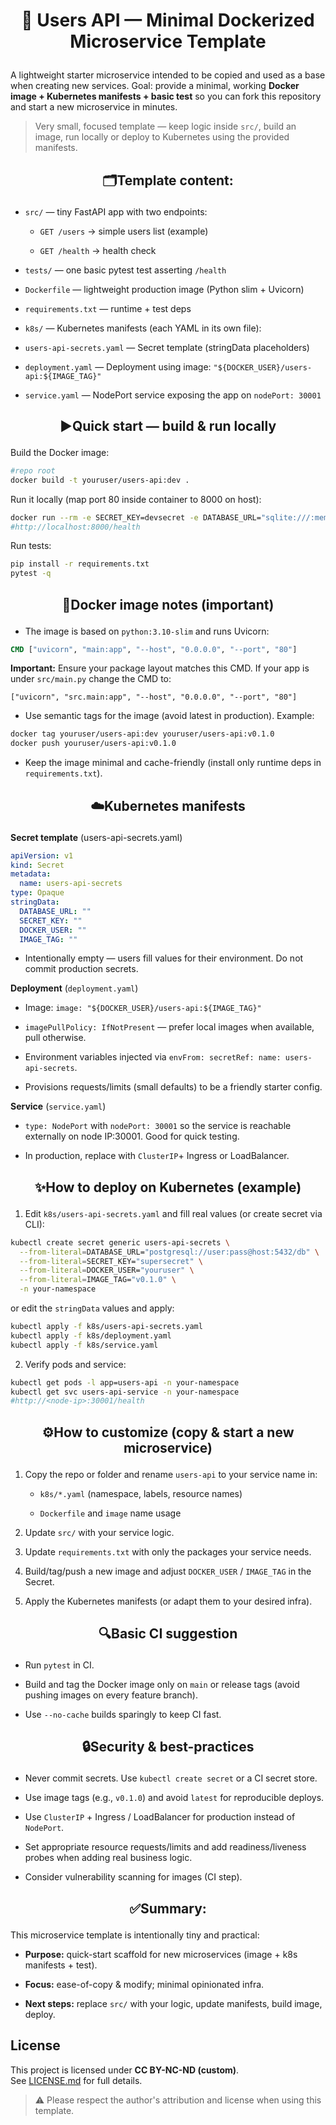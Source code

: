 <h1 align ="center">

🐳 Users API — Minimal Dockerized Microservice Template

</h1>

A lightweight starter microservice intended to be copied and used as a base when creating new services.
Goal: provide a minimal, working **Docker image + Kubernetes manifests + basic test** so you can fork this repository and start a new microservice in minutes.

> Very small, focused template — keep logic inside `src/`, build an image, run locally or deploy to Kubernetes using the provided manifests.

<h2 align="center">

🗂️Template content:

</h2>

* `src/` — tiny FastAPI app with two endpoints:

    * `GET /users` → simple users list (example)

    * `GET /health` → health check

* `tests/` — one basic pytest test asserting `/health`

* `Dockerfile` — lightweight production image (Python slim + Uvicorn)

* `requirements.txt` — runtime + test deps

* `k8s/` — Kubernetes manifests (each YAML in its own file):

* `users-api-secrets.yaml` — Secret template (stringData placeholders)

* `deployment.yaml` — Deployment using image: `"${DOCKER_USER}/users-api:${IMAGE_TAG}"`

* `service.yaml` — NodePort service exposing the app on `nodePort: 30001`

<h2 align="center">

▶️Quick start — build & run locally

</h2>

Build the Docker image:

```bash
#repo root
docker build -t youruser/users-api:dev .
```
Run it locally (map port 80 inside container to 8000 on host):

```bash
docker run --rm -e SECRET_KEY=devsecret -e DATABASE_URL="sqlite:///:memory:" -p 8000:80 youruser/users-api:dev
#http://localhost:8000/health
```
Run tests:

```bash
pip install -r requirements.txt
pytest -q
```
<h2 align="center">

🐳Docker image notes (important)

</h2>

* The image is based on `python:3.10-slim` and runs Uvicorn:

```dockerfile
CMD ["uvicorn", "main:app", "--host", "0.0.0.0", "--port", "80"]
```

**Important:** Ensure your package layout matches this CMD. If your app is under `src/main.py` change the CMD to:

```text
["uvicorn", "src.main:app", "--host", "0.0.0.0", "--port", "80"]
```

* Use semantic tags for the image (avoid latest in production). Example:

```bash
docker tag youruser/users-api:dev youruser/users-api:v0.1.0
docker push youruser/users-api:v0.1.0
```
* Keep the image minimal and cache-friendly (install only runtime deps in `requirements.txt`).

<h2 align="center">

☁️Kubernetes manifests

</h2>

**Secret template** (users-api-secrets.yaml)

```yaml
apiVersion: v1
kind: Secret
metadata:
  name: users-api-secrets
type: Opaque
stringData:
  DATABASE_URL: ""
  SECRET_KEY: ""
  DOCKER_USER: ""
  IMAGE_TAG: ""
```
* Intentionally empty — users fill values for their environment. Do not commit production secrets.

**Deployment** (`deployment.yaml`)

* Image: `image: "${DOCKER_USER}/users-api:${IMAGE_TAG}"`

* `imagePullPolicy: IfNotPresent` — prefer local images when available, pull otherwise.

* Environment variables injected via `envFrom: secretRef: name: users-api-secrets`.

* Provisions requests/limits (small defaults) to be a friendly starter config.

**Service** (`service.yaml`)

* `type: NodePort` with `nodePort: 30001` so the service is reachable externally on node IP:30001. Good for quick testing.

* In production, replace with `ClusterIP`+ Ingress or LoadBalancer.

<h2 align="center">

✨How to deploy on Kubernetes (example)

</h2>

1. Edit `k8s/users-api-secrets.yaml` and fill real values (or create secret via CLI):

```bash
kubectl create secret generic users-api-secrets \
  --from-literal=DATABASE_URL="postgresql://user:pass@host:5432/db" \
  --from-literal=SECRET_KEY="supersecret" \
  --from-literal=DOCKER_USER="youruser" \
  --from-literal=IMAGE_TAG="v0.1.0" \
  -n your-namespace
```
or edit the `stringData` values and apply:

```bash
kubectl apply -f k8s/users-api-secrets.yaml
kubectl apply -f k8s/deployment.yaml
kubectl apply -f k8s/service.yaml
```

2. Verify pods and service:

```bash
kubectl get pods -l app=users-api -n your-namespace
kubectl get svc users-api-service -n your-namespace
#http://<node-ip>:30001/health
```

<h2 align="center">

⚙️How to customize (copy & start a new microservice)

</h2>

1. Copy the repo or folder and rename `users-api` to your service name in:

    * `k8s/*.yaml` (namespace, labels, resource names)

    * `Dockerfile` and `image` name usage

2. Update `src/` with your service logic.

3. Update `requirements.txt` with only the packages your service needs.

4. Build/tag/push a new image and adjust `DOCKER_USER` / `IMAGE_TAG` in the Secret.

5. Apply the Kubernetes manifests (or adapt them to your desired infra).

<h2 align="center">

🔍Basic CI suggestion

</h2>

* Run `pytest` in CI.

* Build and tag the Docker image only on `main` or release tags (avoid pushing images on every feature branch).

* Use `--no-cache` builds sparingly to keep CI fast.

<h2 align="center">

🔒Security & best-practices

</h2>

* Never commit secrets. Use `kubectl create secret` or a CI secret store.

* Use image tags (e.g., `v0.1.0`) and avoid `latest` for reproducible deploys.

* Use `ClusterIP` + Ingress / LoadBalancer for production instead of `NodePort`.

* Set appropriate resource requests/limits and add readiness/liveness probes when adding real business logic.

* Consider vulnerability scanning for images (CI step).

<h2 align="center">

✅Summary:

</h2>

This microservice template is intentionally tiny and practical:

* **Purpose:** quick-start scaffold for new microservices (image + k8s manifests + test).

* **Focus:** ease-of-copy & modify; minimal opinionated infra.

* **Next steps:** replace `src/` with your logic, update manifests, build image, deploy.

## License

This project is licensed under **CC BY-NC-ND (custom)**.  
See [LICENSE.md](../LICENSE.md) for full details.

> ⚠️ Please respect the author's attribution and license when using this template.